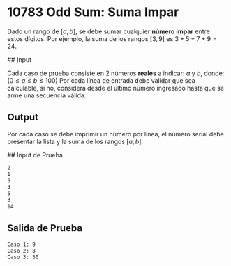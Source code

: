 # 10783 Odd Sum: Suma Impar

Dado un rango de $[a,b]$, se debe sumar cualquier **número impar** entre estos dígitos.
Por ejemplo, la suma de los rangos $[3,9]$ es $3 + 5 + 7 + 9 = 24$.


## Input

Cada caso de prueba consiste en 2 números **reales** a indicar: $a$ y $b$, donde: $(0 ≤ a ≤ b ≤ 100)$
Por cada línea de entrada debe validar que sea calculable, si no, considera desde el último número ingresado hasta que se arme una secuencia válida.

## Output

Por cada caso se debe imprimir un número por línea, el número serial debe presentar la lista y la suma de los rangos $[a,b]$.

## Input de Prueba

```cmd
2
1
5
3
5
3
14
```

## Salida de Prueba
```cmd
Caso 1: 9
Caso 2: 8
Caso 3: 30
```
